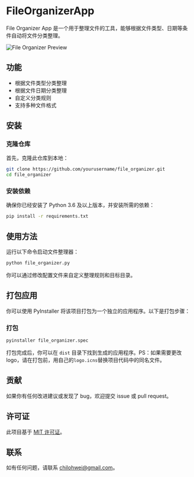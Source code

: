 # FileOrganizerApp
File Organizer App 是一个用于整理文件的工具，能够根据文件类型、日期等条件自动将文件分类整理。

![File Organizer Preview](https://github.com/chilohwei/File_Organizer/assets/51521054/8b356be4-2040-4241-933f-84100060651e)


## 功能

- 根据文件类型分类整理
- 根据文件日期分类整理
- 自定义分类规则
- 支持多种文件格式

## 安装

### 克隆仓库

首先，克隆此仓库到本地：

```bash
git clone https://github.com/yourusername/file_organizer.git 
cd file_organizer
```

### 安装依赖

确保你已经安装了 Python 3.6 及以上版本，并安装所需的依赖：

```bash
pip install -r requirements.txt
```

## 使用方法

运行以下命令启动文件整理器：

```bash
python file_organizer.py
```

你可以通过修改配置文件来自定义整理规则和目标目录。

## 打包应用

你可以使用 PyInstaller 将该项目打包为一个独立的应用程序。以下是打包步骤：

### 打包

```bash
pyinstaller file_organizer.spec
```

打包完成后，你可以在 `dist` 目录下找到生成的应用程序。PS：如果需要更改logo，请在打包前，用自己的`logo.icns`替换项目代码中的同名文件。

## 贡献

如果你有任何改进建议或发现了 bug，欢迎提交 issue 或 pull request。

## 许可证

此项目基于 [MIT 许可证](LICENSE)。

## 联系

如有任何问题，请联系 [chilohwei@gmail.com](mailto:chilohwei@gmail.com)。
